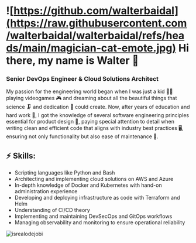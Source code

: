 
# ![https://github.com/walterbaidal](https://raw.githubusercontent.com/walterbaidal/walterbaidal/refs/heads/main/magician-cat-emote.jpg) Hi there, my name is Walter 👋
### Senior DevOps Engineer & Cloud Solutions Architect

My passion for the engineering world began when I was just a kid 👼🏼 playing videogames 🎮 and dreaming about all the beautiful things that science 🗜️ and dedication 💪 could create. 
Now, after years of education and hard work 📕, I got the knowledge of several software engineering principles essential for product design 🥇, paying special attention to detail when writing clean and efficient code that aligns with industry best practices 🖥️, ensuring not only functionality but also ease of maintenance 🚀.

## ⚡ Skills:
- Scripting languages like Python and Bash
- Architecting and implementing cloud solutions on AWS and Azure
- In-depth knowledge of Docker and Kubernetes with hand-on administration experience
- Developing and deploying infrastructure as code with Terraform and Helm
- Understanding of CI/CD theory
- Implementing and maintaining DevSecOps and GitOps workflows
- Managing observability and monitoring to ensure operational reliability

<!-- Profile Views -->

<p align="left"> <img src="https://komarev.com/ghpvc/?username=walterbaidal&label=Profile%20views&color=0e75b6&style=flat" alt="isrealodejobi" />
</p>
